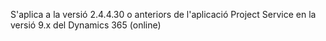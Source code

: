 S'aplica a la versió 2.4.4.30 o anteriors de l'aplicació Project Service en la versió 9.x del Dynamics 365 (online)
